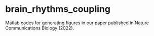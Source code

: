 # brain_rhythms_coupling
Matlab codes for generating figures in our paper published in Nature Communications Biology (2022).
